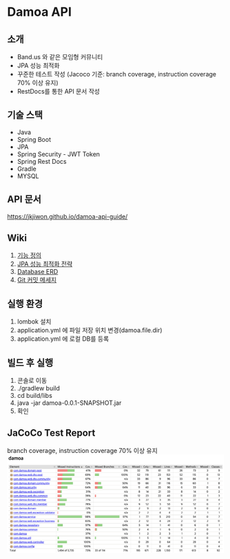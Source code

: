 # Damoa API

## 소개
- Band.us 와 같은 모임형 커뮤니티
- JPA 성능 최적화
- 꾸준한 테스트 작성 (Jacoco 기준: branch coverage, instruction coverage 70% 이상 유지)
- RestDocs를 통한 API 문서 작성

## 기술 스택
- Java
- Spring Boot
- JPA
- Spring Security - JWT Token
- Spring Rest Docs
- Gradle
- MYSQL

## API 문서
https://jkjiwon.github.io/damoa-api-guide/

## Wiki 
1. [기능 정의](https://github.com/JKjiwon/damoa/wiki/%5B1%5D.-기능-정의)
2. [JPA 성능 최적화 전략](https://github.com/JKjiwon/damoa/wiki/%5B2%5D.-JPA-성능-최적화-전략)
3. [Database ERD](https://github.com/JKjiwon/damoa/wiki/%5B3%5D.-DB-ERD)
4. [Git 커밋 메세지](https://github.com/JKjiwon/damoa/wiki/%5B4%5D.-Git-커밋-메세지)

## 실행 환경
1. lombok 설치
2. application.yml 에 파일 저장 위치 변경(damoa.file.dir)
3. application.yml 에 로컬 DB를 등록

## 빌드 후 실행
1. 콘솔로 이동
2. ./gradlew build
3. cd build/libs
4. java -jar damoa-0.0.1-SNAPSHOT.jar
5. 확인

## JaCoCo Test Report
branch coverage, instruction coverage 70% 이상 유지
![JacocoTestResult](github-images/jacoco_test_result.png)

